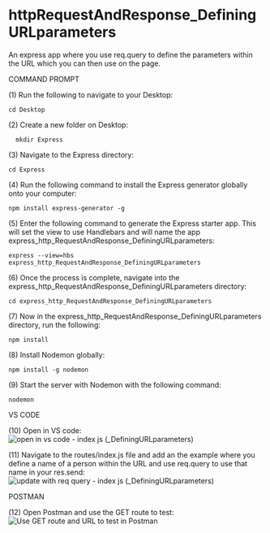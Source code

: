 # httpRequestAndResponse_DefiningURLparameters
An express app where you use req.query to define the parameters within the URL which you can then use on the page.

COMMAND PROMPT

(1) Run the following to navigate to your Desktop: 

    cd Desktop

(2) Create a new folder on Desktop: 

      mkdir Express

(3) Navigate to the Express directory: 

    cd Express

(4) Run the following command to install the Express generator globally onto your computer: 

    npm install express-generator -g

(5) Enter the following command to generate the Express starter app. This will set the view to use Handlebars and will name the app express_http_RequestAndResponse_DefiningURLparameters: 

    express --view=hbs express_http_RequestAndResponse_DefiningURLparameters 

(6) Once the process is complete, navigate into the express_http_RequestAndResponse_DefiningURLparameters directory: 

    cd express_http_RequestAndResponse_DefiningURLparameters  

(7) Now in the express_http_RequestAndResponse_DefiningURLparameters directory, run the following: 

    npm install

(8) Install Nodemon globally: 

    npm install -g nodemon

(9) Start the server with Nodemon with the following command: 

    nodemon

VS CODE

(10) Open in VS code: ![open in vs code - index js (_DefiningURLparameters)](https://user-images.githubusercontent.com/35668707/67520267-58940d80-f65d-11e9-8caf-293a107c24b3.JPG)

(11) Navigate to the routes/index.js file and add an the example where you define a name of a person within the URL and use req.query to use that name in your res.send: ![update with req query - index js (_DefiningURLparameters)](https://user-images.githubusercontent.com/35668707/67520342-82e5cb00-f65d-11e9-8a0e-bb1789a3ec73.JPG)

POSTMAN

(12) Open Postman and use the GET route to test: ![Use GET route and URL to test in Postman](https://user-images.githubusercontent.com/35668707/67520441-b1fc3c80-f65d-11e9-9b23-615b7fa917f7.JPG)

